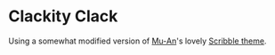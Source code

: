 Clackity Clack
==============

Using a somewhat modified version of [Mu-An](https://twitter.com/muanchiou)'s lovely [Scribble theme](http://scribble.muan.co/2013/05/06/scribble-the-jekyll-theme/).
